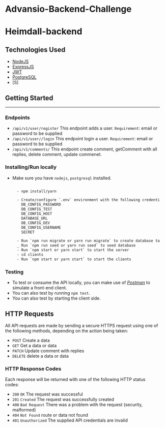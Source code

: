 # Advansio-Backend-Challenge
# Heimdall-backend

## Technologies Used

- [NodeJS](https://nodejs.org/en/download/)
- [ExpressJS](https://expressjs.com/)
- [JWT](https://jwt.io/)
- [PostgreSQL](https://www.postgresql.org/)
- [S]

## Getting Started

---

### Endpoints

- `/api/v1/user/register`
  This endpoint adds a user.
  `Requirement`: email or password to be supplied
- `/api/v1/user//login`
  This endpoint login a user.
  `Requirement`: email or password to be supplied
- `/api/v1/comments/`
  This endpoint create comment, getComment with all replies, delete comment, update commenet.

### Installing/Run locally

- Make sure you have `nodejs`, `postgresql` installed.

  ```bash

    - npm install/yarn

    - Create/configure `.env` environment with the following credentials
      DB_CONFIG_PASSWORD
      DB_CONFIG_TEST
      DB_CONFIG_HOST
      DATABASE_URL
      DB_CONFIG_DEV
      DB_CONFIG_USERNAME
      SECRET

    - Run `npm run migrate or yarn run migrate` to create database table
    _ Run `npm run seed or yarn run seed` to seed database
    - Run `npm start or yarn start` to start the server
    - cd clients
    - Run `npm start or yarn start` to start the clients
  ```

### Testing

- To test or consume the API locally, you can make use of [_Postman_](https://www.getpostman.com) to simulate a front-end client.
- You can also test by running `npm test`.
- You can also test by starting the client side.

## HTTP Requests

All API requests are made by sending a secure HTTPS request using one of the following methods, depending on the action being taken:

- `POST` Create a data
- `GET` Get a data or data
- `PATCH` Update comment with replies
- `DELETE` delete a data or data

### HTTP Response Codes

Each response will be returned with one of the following HTTP status codes:

- `200` `OK` The request was successful
- `201` `Created` The request was successfully created
- `400` `Bad Request` There was a problem with the request (security, malformed)
- `404` `Not Found` route or data not found
- `401` `Unauthorized` The supplied API credentials are invalid
